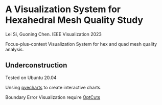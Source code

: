 # A Visualization System for Hexahedral Mesh Quality Study

Lei Si, Guoning Chen. IEEE Visualization 2023

Focus-plus-context Visualization System for hex and quad mesh quality analysis.

## Underconstruction

Tested on Ubuntu 20.04

Unsing [pyecharts](https://github.com/pyecharts/pyecharts) to create interactive charts.

Boundary Error Visualization require [OptCuts](https://github.com/liminchen/OptCuts)
